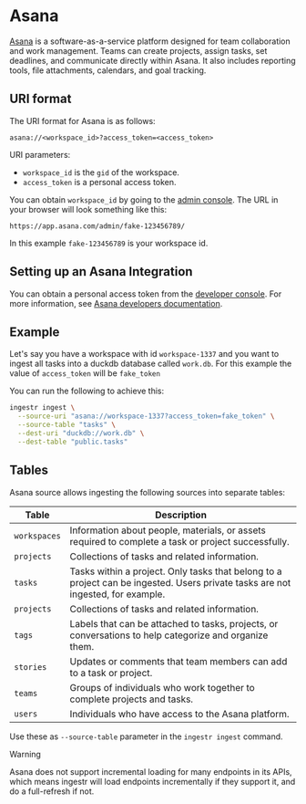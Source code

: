 # Asana
[Asana](https://asana.com/) is a software-as-a-service platform designed for team collaboration and work management. Teams can create projects, assign tasks, set deadlines, and communicate directly within Asana. It also includes reporting tools, file attachments, calendars, and goal tracking.

## URI format

The URI format for Asana is as follows:
```
asana://<workspace_id>?access_token=<access_token>
```

URI parameters:
- `workspace_id` is the `gid` of the workspace. 
- `access_token` is a personal access token.

You can obtain `workspace_id` by going to the [admin console](https://help.asana.com/s/article/how-to-access-the-admin-console). The URL in your browser will look something like this:

```
https://app.asana.com/admin/fake-123456789/
```

In this example `fake-123456789` is your workspace id.

## Setting up an Asana Integration

You can obtain a personal access token from the [developer console](https://app.asana.com/0/my-apps). For more information, see [Asana developers documentation](https://developers.asana.com/docs/personal-access-token).

## Example
Let's say you have a workspace with id `workspace-1337` and you want to ingest all tasks into a duckdb database called `work.db`. For this example the value of `access_token` will be `fake_token`

You can run the following to achieve this:
```sh
ingestr ingest \
  --source-uri "asana://workspace-1337?access_token=fake_token" \
  --source-table "tasks" \
  --dest-uri "duckdb://work.db" \
  --dest-table "public.tasks"
```


## Tables

Asana source allows ingesting the following sources into separate tables:

| **Table**    | **Description**                                                                 |
|---------------|---------------------------------------------------------------------------------|
| `workspaces`  | Information about people, materials, or assets required to complete a task or project successfully. |
| `projects`    | Collections of tasks and related information.                                   |
| `tasks`    | Tasks within a project. Only tasks that belong to a project can be ingested. Users private tasks are not ingested, for example.      |
| `projects`    | Collections of tasks and related information.                                   |
| `tags`        | Labels that can be attached to tasks, projects, or conversations to help categorize and organize them. |
| `stories`     | Updates or comments that team members can add to a task or project.             |
| `teams`       | Groups of individuals who work together to complete projects and tasks.         |
| `users`       | Individuals who have access to the Asana platform.                              |

Use these as `--source-table` parameter in the `ingestr ingest` command.

> [!WARNING]
> Asana does not support incremental loading for many endpoints in its APIs, which means ingestr will load endpoints incrementally if they support it, and do a full-refresh if not.
